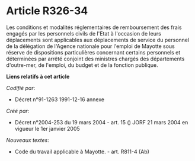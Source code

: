 # Article R326-34

Les conditions et modalités réglementaires de remboursement des frais engagés par les personnels civils de l'Etat à
l'occasion de leurs déplacements sont applicables aux déplacements de service du personnel de la délégation de l'Agence
nationale pour l'emploi de Mayotte sous réserve de dispositions particulières concernant certains personnels et déterminées
par arrêté conjoint des ministres chargés des départements d'outre-mer, de l'emploi, du budget et de la fonction publique.

**Liens relatifs à cet article**

_Codifié par_:

  - Décret n°91-1263 1991-12-16 annexe

_Créé par_:

  - Décret n°2004-253 du 19 mars 2004 - art. 15 () JORF 21 mars 2004 en vigueur le 1er janvier 2005

_Nouveaux textes_:

  - Code du travail applicable à Mayotte. - art. R811-4 (Ab)
